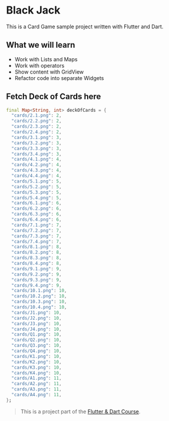 # Black Jack

This is a Card Game sample project written with Flutter and Dart.

## What we will learn
* Work with Lists and Maps
* Work with operators
* Show content with GridView
* Refactor code into separate Widgets

## Fetch Deck of Cards here

```dart
final Map<String, int> deckOfCards = {  
  "cards/2.1.png": 2,  
  "cards/2.2.png": 2,  
  "cards/2.3.png": 2,  
  "cards/2.4.png": 2,  
  "cards/3.1.png": 3,  
  "cards/3.2.png": 3,  
  "cards/3.3.png": 3,  
  "cards/3.4.png": 3,  
  "cards/4.1.png": 4,  
  "cards/4.2.png": 4,  
  "cards/4.3.png": 4,  
  "cards/4.4.png": 4,  
  "cards/5.1.png": 5,  
  "cards/5.2.png": 5,  
  "cards/5.3.png": 5,  
  "cards/5.4.png": 5,  
  "cards/6.1.png": 6,  
  "cards/6.2.png": 6,  
  "cards/6.3.png": 6,  
  "cards/6.4.png": 6,  
  "cards/7.1.png": 7,  
  "cards/7.2.png": 7,  
  "cards/7.3.png": 7,  
  "cards/7.4.png": 7,  
  "cards/8.1.png": 8,  
  "cards/8.2.png": 8,  
  "cards/8.3.png": 8,  
  "cards/8.4.png": 8,  
  "cards/9.1.png": 9,  
  "cards/9.2.png": 9,  
  "cards/9.3.png": 9,  
  "cards/9.4.png": 9,  
  "cards/10.1.png": 10,  
  "cards/10.2.png": 10,  
  "cards/10.3.png": 10,  
  "cards/10.4.png": 10,  
  "cards/J1.png": 10,  
  "cards/J2.png": 10,  
  "cards/J3.png": 10,  
  "cards/J4.png": 10,  
  "cards/Q1.png": 10,  
  "cards/Q2.png": 10,  
  "cards/Q3.png": 10,  
  "cards/Q4.png": 10,  
  "cards/K1.png": 10,  
  "cards/K2.png": 10,  
  "cards/K3.png": 10,  
  "cards/K4.png": 10,  
  "cards/A1.png": 11,  
  "cards/A2.png": 11,  
  "cards/A3.png": 11,  
  "cards/A4.png": 11,  
};
```
>This is a project part of the [Flutter & Dart Course](https://www.udemy.com/course/mobile-app-development-with-flutter/).
